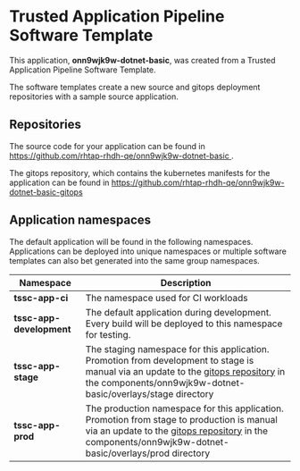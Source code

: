 # Trusted Application Pipeline Software Template

This application, **onn9wjk9w-dotnet-basic**, was created from a Trusted Application Pipeline Software Template.

The software templates create a new source and gitops deployment repositories with a sample source application. 

## Repositories

The source code for your application can be found in [https://github.com/rhtap-rhdh-qe/onn9wjk9w-dotnet-basic ](https://github.com/rhtap-rhdh-qe/onn9wjk9w-dotnet-basic ).
 
The gitops repository, which contains the kubernetes manifests for the application can be found in 
[https://github.com/rhtap-rhdh-qe/onn9wjk9w-dotnet-basic-gitops ](https://github.com/rhtap-rhdh-qe/onn9wjk9w-dotnet-basic-gitops ) 

## Application namespaces 

The default application will be found in the following namespaces. Applications can be deployed into unique namespaces or multiple software templates can also bet generated into the same group namespaces.  

|  Namespace   |  Description   |  
| -------- | -------- |
| **tssc-app-ci** | The namespace used for CI workloads |
| **tssc-app-development** | The default application during development. Every build will be deployed to this namespace for testing. |
| **tssc-app-stage** | The staging namespace for this application. Promotion from development to stage is manual via an update to the [gitops repository](https://github.com/rhtap-rhdh-qe/onn9wjk9w-dotnet-basic-gitops ) in the components/onn9wjk9w-dotnet-basic/overlays/stage directory |
| **tssc-app-prod** | The production namespace for this application. Promotion from stage to production is manual via an update to the [gitops repository](https://github.com/rhtap-rhdh-qe/onn9wjk9w-dotnet-basic-gitops ) in the components/onn9wjk9w-dotnet-basic/overlays/prod directory |